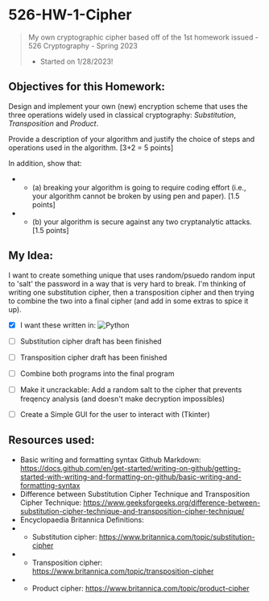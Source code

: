 # 526-HW-1-Cipher
> My own cryptographic cipher based off of the 1st homework issued - 526 Cryptography - Spring 2023 
> - Started on 1/28/2023!

## Objectives for this Homework:
Design and implement your own (new) encryption scheme that uses the three operations widely used in classical cryptography: *Substitution*, *Transposition* and *Product*. 

Provide a description of your algorithm and justify the choice of steps and operations used in the algorithm. 
[3+2 = 5 points]

In addition, show that:
- * (a) breaking your algorithm is going to require coding effort (i.e., your algorithm cannot be broken by using pen and paper). [1.5 points]

- * (b) your algorithm is secure against any two cryptanalytic attacks. [1.5 points]


## My Idea:
I want to create something unique that uses random/psuedo random input to 'salt' the password in a way that is very hard to break. I'm thinking of writing one substitution cipher, then a transposition cipher and then trying to combine the two into a final cipher (and add in some extras to spice it up).
- [x] I want these written in: ![Python](https://img.shields.io/badge/Python-14354C?style=for-the-badge&logo=python&logoColor=white)
- [ ] Substitution cipher draft has been finished
- [ ] Transposition cipher draft has been finished
- [ ] Combine both programs into the final program
- [ ] Make it uncrackable: Add a random salt to the cipher that prevents freqency analysis (and doesn't make decryption impossibles)
- [ ] Create a Simple GUI for the user to interact with (Tkinter)


## Resources used:
- Basic writing and formatting syntax Github Markdown: https://docs.github.com/en/get-started/writing-on-github/getting-started-with-writing-and-formatting-on-github/basic-writing-and-formatting-syntax
- Difference between Substitution Cipher Technique and Transposition Cipher Technique: https://www.geeksforgeeks.org/difference-between-substitution-cipher-technique-and-transposition-cipher-technique/
- Encyclopaedia Britannica Definitions: 
- * Substitution cipher: https://www.britannica.com/topic/substitution-cipher
- * Transposition cipher: https://www.britannica.com/topic/transposition-cipher
- * Product cipher: https://www.britannica.com/topic/product-cipher
